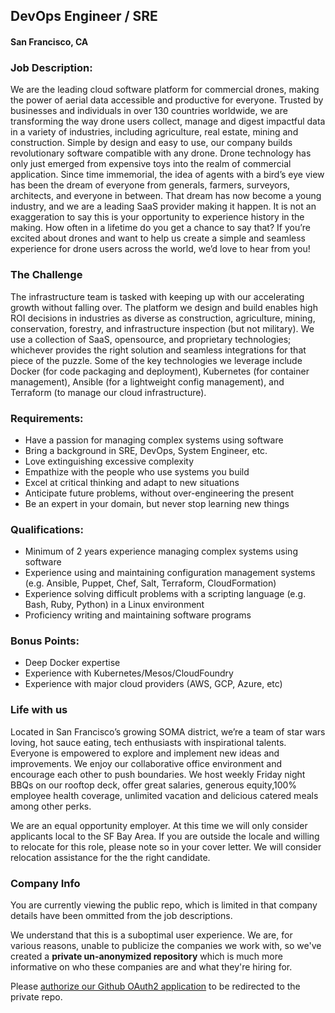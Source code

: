 ## DevOps Engineer / SRE
#### San Francisco, CA

### Job Description:
We are the leading cloud software platform for commercial drones, making the power of aerial data accessible and productive for everyone. Trusted by businesses and individuals in over 130 countries worldwide, we are transforming the way drone users collect, manage and digest impactful data in a variety of industries, including agriculture, real estate, mining and construction. Simple by design and easy to use, our company builds revolutionary software compatible with any drone.
Drone technology has only just emerged from expensive toys into the realm of commercial application. Since time immemorial, the idea of agents with a bird’s eye view has been the dream of everyone from generals, farmers, surveyors, architects, and everyone in between. That dream has now become a young industry, and we are a leading SaaS provider making it happen. It is not an exaggeration to say this is your opportunity to experience history in the making. How often in a lifetime do you get a chance to say that? If you’re excited about drones and want to help us create a simple and seamless experience for drone users across the world, we’d love to hear from you!

### The Challenge
The infrastructure team is tasked with keeping up with our accelerating growth without falling over. The platform we design and build enables high ROI decisions in industries as diverse as construction, agriculture, mining, conservation, forestry, and infrastructure inspection (but not military). We use a collection of SaaS, opensource, and proprietary technologies; whichever provides the right solution and seamless integrations for that piece of the puzzle. Some of the key technologies we leverage include Docker (for code packaging and deployment), Kubernetes (for container management), Ansible (for a lightweight config management), and Terraform (to manage our cloud infrastructure).

### Requirements:
+	Have a passion for managing complex systems using software
+	Bring a background in SRE, DevOps, System Engineer, etc.
+	Love extinguishing excessive complexity
+	Empathize with the people who use systems you build
+	Excel at critical thinking and adapt to new situations
+	Anticipate future problems, without over-engineering the present
+	Be an expert in your domain, but never stop learning new things

### Qualifications:
+	Minimum of 2 years experience managing complex systems using software
+	Experience using and maintaining configuration management systems (e.g. Ansible, Puppet, Chef, Salt, Terraform, CloudFormation)
+	Experience solving difficult problems with a scripting language (e.g. Bash, Ruby, Python) in a Linux environment
+	Proficiency writing and maintaining software programs

### Bonus Points:
+	Deep Docker expertise
+	Experience with Kubernetes/Mesos/CloudFoundry
+	Experience with major cloud providers (AWS, GCP, Azure, etc)

### Life with us
Located in San Francisco’s growing SOMA district, we’re a team of star wars loving, hot sauce eating, tech enthusiasts with inspirational talents. Everyone is empowered to explore and implement new ideas and improvements. We enjoy our collaborative office environment and encourage each other to push boundaries. We host weekly Friday night BBQs on our rooftop deck, offer great salaries, generous equity,100% employee health coverage, unlimited vacation and delicious catered meals among other perks.

We are an equal opportunity employer.
At this time we will only consider applicants local to the SF Bay Area. If you are outside the locale and willing to relocate for this role, please note so in your cover letter. We will consider relocation assistance for the the right candidate.

### Company Info
You are currently viewing the public repo, which is limited in that company details have been ommitted from the job descriptions.  
    
We understand that this is a suboptimal user experience.  We are, for various reasons, unable to publicize the companies we work with, so we've
created a **private un-anonymized repository** which is much more informative on who these companies are and what they're hiring for.  
    
Please [authorize our Github OAuth2 application](https://letsrockit.co/users/auth/github?job_id=rhjvbmvezxbsb3k-devops-engineer-sre) to be redirected to the private repo.
